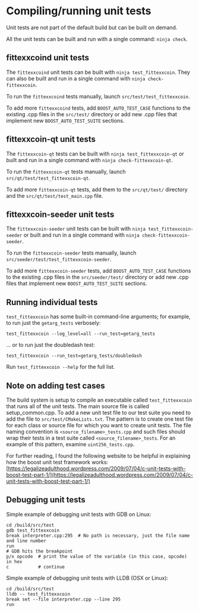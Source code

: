 # Compiling/running unit tests

Unit tests are not part of the default build but can be built on demand.

All the unit tests can be built and run with a single command: `ninja check`.

## fittexxcoind unit tests

The `fittexxcoind` unit tests can be built with `ninja test_fittexxcoin`.
They can also be built and run in a single command with `ninja check-fittexxcoin`.

To run the `fittexxcoind` tests manually, launch `src/test/test_fittexxcoin`.

To add more `fittexxcoind` tests, add `BOOST_AUTO_TEST_CASE` functions to the
existing .cpp files in the `src/test/` directory or add new .cpp files that
implement new `BOOST_AUTO_TEST_SUITE` sections.

## fittexxcoin-qt unit tests

The `fittexxcoin-qt` tests can be built with `ninja test_fittexxcoin-qt` or
built and run in a single command with `ninja check-fittexxcoin-qt`.

To run the `fittexxcoin-qt` tests manually, launch `src/qt/test/test_fittexxcoin-qt`.

To add more `fittexxcoin-qt` tests, add them to the `src/qt/test/` directory and
the `src/qt/test/test_main.cpp` file.

## fittexxcoin-seeder unit tests

The `fittexxcoin-seeder` unit tests can be built with `ninja test_fittexxcoin-seeder` or
built and run in a single command with `ninja check-fittexxcoin-seeder`.

To run the `fittexxcoin-seeder` tests manually, launch
`src/seeder/test/test_fittexxcoin-seeder`.

To add more `fittexxcoin-seeder` tests, add `BOOST_AUTO_TEST_CASE` functions to the
existing .cpp files in the `src/seeder/test/` directory or add new .cpp files
that implement new `BOOST_AUTO_TEST_SUITE` sections.

## Running individual tests

`test_fittexxcoin` has some built-in command-line arguments; for
example, to run just the `getarg_tests` verbosely:

```
test_fittexxcoin --log_level=all --run_test=getarg_tests
```

... or to run just the doubledash test:

```
test_fittexxcoin --run_test=getarg_tests/doubledash
```

Run `test_fittexxcoin --help` for the full list.

## Note on adding test cases

The build system is setup to compile an executable called `test_fittexxcoin`
that runs all of the unit tests.  The main source file is called
setup_common.cpp. To add a new unit test file to our test suite you need
to add the file to `src/test/CMakeLists.txt`. The pattern is to create
one test file for each class or source file for which you want to create
unit tests.  The file naming convention is `<source_filename>_tests.cpp`
and such files should wrap their tests in a test suite
called `<source_filename>_tests`. For an example of this pattern,
examine `uint256_tests.cpp`.

For further reading, I found the following website to be helpful in
explaining how the boost unit test framework works:
[https://legalizeadulthood.wordpress.com/2009/07/04/c-unit-tests-with-boost-test-part-1/](https://legalizeadulthood.wordpress.com/2009/07/04/c-unit-tests-with-boost-test-part-1/)

## Debugging unit tests

Simple example of debugging unit tests with GDB on Linux:

```
cd /build/src/test
gdb test_fittexxcoin
break interpreter.cpp:295  # No path is necessary, just the file name and line number
run
# GDB hits the breakpoint
p/x opcode  # print the value of the variable (in this case, opcode) in hex
c           # continue
```

Simple example of debugging unit tests with LLDB (OSX or Linux):

```
cd /build/src/test
lldb -- test_fittexxcoin
break set --file interpreter.cpp --line 295
run
```
